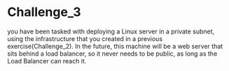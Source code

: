 # Challenge_3
you have been tasked with deploying a Linux server in a private subnet, using the infrastructure that you created in a previous exercise(Challenge_2). In the future, this machine will be a web server that sits behind a load balancer, so it never needs to be public, as long as the Load Balancer can reach it.
